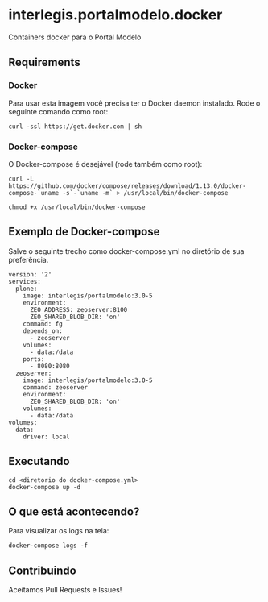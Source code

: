 # interlegis.portalmodelo.docker
Containers docker para o Portal Modelo

## Requirements

### Docker

Para usar esta imagem você precisa ter o Docker daemon instalado. Rode o seguinte comando como root:

```
curl -ssl https://get.docker.com | sh
```

### Docker-compose

O Docker-compose é desejável (rode também como root): 

```
curl -L https://github.com/docker/compose/releases/download/1.13.0/docker-compose-`uname -s`-`uname -m` > /usr/local/bin/docker-compose

chmod +x /usr/local/bin/docker-compose
```

## Exemplo de Docker-compose

Salve o seguinte trecho como  docker-compose.yml no diretório de sua preferência. 

```
version: '2'
services:
  plone:
    image: interlegis/portalmodelo:3.0-5
    environment:
      ZEO_ADDRESS: zeoserver:8100
      ZEO_SHARED_BLOB_DIR: 'on'
    command: fg
    depends_on:
      - zeoserver
    volumes:
      - data:/data
    ports:
      - 8080:8080
  zeoserver:
    image: interlegis/portalmodelo:3.0-5
    command: zeoserver
    environment:
      ZEO_SHARED_BLOB_DIR: 'on'
    volumes:
      - data:/data
volumes:
  data:
    driver: local

```

## Executando

```
cd <diretorio do docker-compose.yml>
docker-compose up -d
```

## O que está acontecendo?

Para visualizar os logs na tela:

```
docker-compose logs -f
```

## Contribuindo

Aceitamos Pull Requests e Issues!
